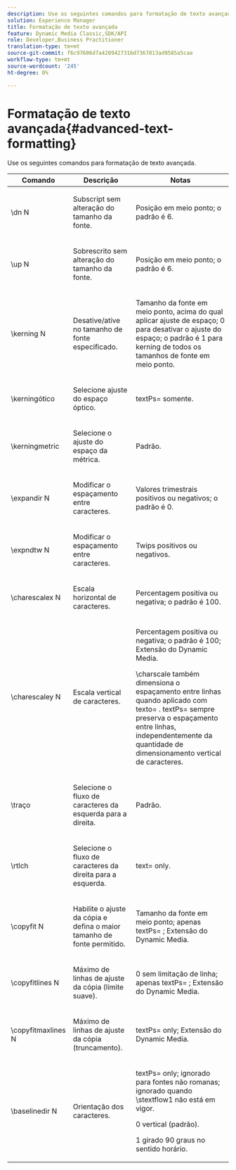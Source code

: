 ```yaml
---
description: Use os seguintes comandos para formatação de texto avançada.
solution: Experience Manager
title: Formatação de texto avançada
feature: Dynamic Media Classic,SDK/API
role: Developer,Business Practitioner
translation-type: tm+mt
source-git-commit: f6c97606d7a4209427316d7367013ad9585a5cae
workflow-type: tm+mt
source-wordcount: '245'
ht-degree: 0%

---
```



# Formatação de texto avançada{#advanced-text-formatting}

Use os seguintes comandos para formatação de texto avançada.

<table id="table_43B2EB887C0F471BB60C23B570E7D3D2"> 
 <thead> 
  <tr> 
   <th class="entry"> Comando </th> 
   <th class="entry"> Descrição </th> 
   <th class="entry"> Notas </th> 
  </tr> 
 </thead>
 <tbody> 
  <tr> 
   <td> <span class="codeph"> \dn  <span class="varname"> N  </span> </span> </td> 
   <td> <p>Subscript sem alteração do tamanho da fonte. </p> </td> 
   <td> <p>Posição em meio ponto; o padrão é 6. </p> </td> 
  </tr> 
  <tr> 
   <td> <span class="codeph"> \up  <span class="varname"> N  </span> </span> </td> 
   <td> <p>Sobrescrito sem alteração do tamanho da fonte. </p> </td> 
   <td> <p>Posição em meio ponto; o padrão é 6. </p> </td> 
  </tr> 
  <tr> 
   <td> <span class="codeph"> \kerning  <span class="varname"> N  </span> </span> </td> 
   <td> <p>Desative/ative no tamanho de fonte especificado. </p> </td> 
   <td> <p>Tamanho da fonte em meio ponto, acima do qual aplicar ajuste de espaço; 0 para desativar o ajuste do espaço; o padrão é 1 para kerning de todos os tamanhos de fonte em meio ponto. </p> </td> 
  </tr> 
  <tr> 
   <td> <span class="codeph"> \kerningótico  </span> </td> 
   <td> <p>Selecione ajuste do espaço óptico. </p> </td> 
   <td> <p> <span class="codeph"> textPs=  </span> somente. </p> </td> 
  </tr> 
  <tr> 
   <td> <span class="codeph"> \kerningmetric  </span> </td> 
   <td> <p>Selecione o ajuste do espaço da métrica. </p> </td> 
   <td> <p>Padrão. </p> </td> 
  </tr> 
  <tr> 
   <td> <span class="codeph"> \expandir  <span class="varname"> N  </span> </span> </td> 
   <td> <p>Modificar o espaçamento entre caracteres. </p> </td> 
   <td> <p>Valores trimestrais positivos ou negativos; o padrão é 0. </p> </td> 
  </tr> 
  <tr> 
   <td> <span class="codeph"> \expndtw  <span class="varname"> N  </span> </span> </td> 
   <td> <p>Modificar o espaçamento entre caracteres. </p> </td> 
   <td> <p>Twips positivos ou negativos. </p> </td> 
  </tr> 
  <tr> 
   <td> <span class="codeph"> \charescalex  <span class="varname"> N  </span> </span> </td> 
   <td> <p>Escala horizontal de caracteres. </p> </td> 
   <td> <p>Percentagem positiva ou negativa; o padrão é 100. </p> </td> 
  </tr> 
  <tr> 
   <td> <span class="codeph"> \charescaley  <span class="varname"> N  </span> </span> </td> 
   <td> <p>Escala vertical de caracteres. </p> </td> 
   <td> <p>Percentagem positiva ou negativa; o padrão é 100; Extensão do Dynamic Media. </p> <p> <span class="codeph"> \charscale  </span> também dimensiona o espaçamento entre linhas quando aplicado com  <span class="codeph"> texto=  </span>. <span class="codeph"> textPs=  </span> sempre preserva o espaçamento entre linhas, independentemente da quantidade de dimensionamento vertical de caracteres. </p> </td> 
  </tr> 
  <tr> 
   <td> <span class="codeph"> \traço  </span> </td> 
   <td> <p>Selecione o fluxo de caracteres da esquerda para a direita. </p> </td> 
   <td> <p>Padrão. </p> </td> 
  </tr> 
  <tr> 
   <td> <span class="codeph"> \rtlch  </span> </td> 
   <td> <p>Selecione o fluxo de caracteres da direita para a esquerda. </p> </td> 
   <td> <p> <span class="codeph"> text=  </span> only. </p> </td> 
  </tr> 
  <tr> 
   <td> <span class="codeph"> \copyfit  <span class="varname"> N  </span> </span> </td> 
   <td> <p>Habilite o ajuste da cópia e defina o maior tamanho de fonte permitido. </p> </td> 
   <td> <p>Tamanho da fonte em meio ponto; <span class="codeph"> apenas textPs= </span>; Extensão do Dynamic Media. </p> </td> 
  </tr> 
  <tr> 
   <td> <span class="codeph"> \copyfitlines  <span class="varname"> N  </span> </span> </td> 
   <td> <p>Máximo de linhas de ajuste da cópia (limite suave). </p> </td> 
   <td> <p>0 sem limitação de linha; <span class="codeph"> apenas textPs= </span>; Extensão do Dynamic Media. </p> </td> 
  </tr> 
  <tr> 
   <td> <span class="codeph"> \copyfitmaxlines  <span class="varname"> N  </span> </span> </td> 
   <td> <p>Máximo de linhas de ajuste da cópia (truncamento). </p> </td> 
   <td> <p> <span class="codeph"> textPs=  </span> only; Extensão do Dynamic Media. </p> </td> 
  </tr> 
  <tr> 
   <td> <span class="codeph"> \baselinedir  <span class="varname"> N  </span> </span> </td> 
   <td> <p>Orientação dos caracteres. </p> </td> 
   <td> <p> <span class="codeph"> textPs=  </span> only; ignorado para fontes não romanas; ignorado quando  <span class="codeph"> \stextflow1 não  </span> está em vigor. </p> <p>0 vertical (padrão). </p> <p>1 girado 90 graus no sentido horário. </p> </td> 
  </tr> 
 </tbody> 
</table>

